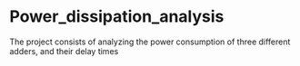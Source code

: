 # Power_dissipation_analysis
The project consists of analyzing the power consumption of three different adders, and their delay times

